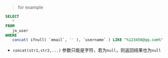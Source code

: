 > for example 

 ```sql
 SELECT
	* 
FROM
	jo_user 
WHERE
	concat( ifnull( `email`, '' ), `username` ) LIKE "%123456@qq.com%"
 ```
 
 * `concat(str1,str2,...)` 参数只能是字符，若为`null`，则返回结果也为`null`
